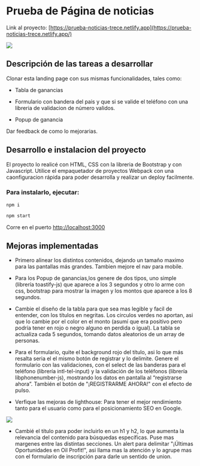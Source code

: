 # Prueba de Página de noticias

Link al proyecto: [https://prueba-noticias-trece.netlify.app](https://prueba-noticias-trece.netlify.app/)

![](https://res.cloudinary.com/dhdhpvhkg/image/upload/q_80/v1722973000/examen/imagen-app.webp)

## Descripción de las tareas a desarrollar

Clonar esta landing page con sus mismas funcionalidades, tales como:

- Tabla de ganancias

- Formulario con bandera del pais y que si se valide el teléfono con una libreria de validacion de número validos.

- Popup de ganancia

Dar feedback de como lo mejorarias. 

## Desarrollo e instalacion del proyecto

El proyecto lo realicé con HTML, CSS con la libreria de Bootstrap y con Javascript. Utilice el empaquetador de proyectos Webpack con una caonfiguracion rápida para poder desarrolla y realizar un deploy facilmente.

### Para instalarlo, ejecutar:

```js
npm i

npm start
```

Corre en el puerto [http://localhost:3000](http://localhost:3000)

## Mejoras implementadas

- Primero alinear los distintos contenidos, dejando un tamaño maximo para las pantallas más grandes. Tambien mejore el nav para mobile.

- Para los Popup de ganancias,los genere de dos tipos, uno simple (librería toastify-js) que aparece a los 3 segundos y otro lo arme con css, bootstrap para mostrar la imagen y los montos que aparece a los 8 segundos.

- Cambie el diseño de la tabla para que sea mas legible y facil de entender, con los títulos en negritas. Los circulos verdes no aportan, asi que lo cambie por el color en el monto (asumí que era positivo pero podría tener en rojo o negro alguno en perdida o igual). La tabla se actualiza cada 5 segundos, tomando datos aleatorios de un array de personas.

- Para el formulario, quite el background rojo del título, asi lo que más resalta seria el el mismo botón de registrar y lo delimite. Genere el formulario con las validaciones, con el select  de las banderas para el teléfono (librería intl-tel-input) y la validación de los teléfonos (librería libphonenumber-js), mostrando los datos en pantalla al “registrarse ahora”. También el botón de "¡REGISTRARME AHORA!" con el efecto de pulso.

- Verfique las mejoras de lighthouse: Para tener el mejor rendimiento tanto para el usuario como para el posicionamiento SEO en Google.

![](https://res.cloudinary.com/dhdhpvhkg/image/upload/c_scale,q_80,w_1080/v1722978636/examen/imagen-lighthouse.webp)

- Cambié el título para poder incluirlo en un h1 y h2, lo que aumenta la relevancia del contenido para búsquedas específicas. Puse mas margenes entre las distintas secciones. Un alert para delimitar "¡Últimas Oportunidades en Oil Profit!", asi llama mas la atención y lo agrupe mas con el formulario de inscripción para darle un sentido de union. 
